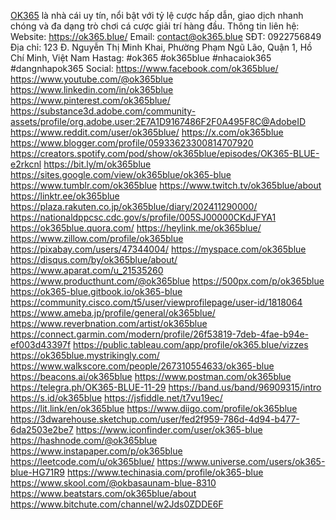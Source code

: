 <a href="https://ok365.blue/">OK365</a> là nhà cái uy tín, nổi bật với tỷ lệ cược hấp dẫn, giao dịch nhanh chóng và đa dạng trò chơi cá cược giải trí hàng đầu.
Thông tin liên hệ:
Website: <a href="https://ok365.blue/">https://ok365.blue/</a>
Email: contact@ok365.blue
SĐT: 0922756849
Địa chỉ: 123 Đ. Nguyễn Thị Minh Khai, Phường Phạm Ngũ Lão, Quận 1, Hồ Chí Minh, Việt Nam
Hastag: #ok365 #ok365blue #nhacaiok365 #dangnhapok365
Social:
<a href="https://www.facebook.com/ok365blue/">https://www.facebook.com/ok365blue/</a>
<a href="https://www.youtube.com/@ok365blue">https://www.youtube.com/@ok365blue</a>
<a href="https://www.linkedin.com/in/ok365blue">https://www.linkedin.com/in/ok365blue</a>
<a href="https://www.pinterest.com/ok365blue/">https://www.pinterest.com/ok365blue/</a>
<a href="https://substance3d.adobe.com/community-assets/profile/org.adobe.user:2E7A1D9167486F2F0A495F8C@AdobeID">https://substance3d.adobe.com/community-assets/profile/org.adobe.user:2E7A1D9167486F2F0A495F8C@AdobeID</a>
<a href="https://www.reddit.com/user/ok365blue/">https://www.reddit.com/user/ok365blue/</a>
<a href="https://x.com/ok365blue">https://x.com/ok365blue</a>
<a href="https://www.blogger.com/profile/05933623300814707920">https://www.blogger.com/profile/05933623300814707920</a>
<a href="https://creators.spotify.com/pod/show/ok365blue/episodes/OK365-BLUE-e2rkcnl">https://creators.spotify.com/pod/show/ok365blue/episodes/OK365-BLUE-e2rkcnl</a>
<a href="https://bit.ly/m/ok365blue">https://bit.ly/m/ok365blue</a>
<a href="https://sites.google.com/view/ok365blue/ok365-blue">https://sites.google.com/view/ok365blue/ok365-blue</a>
<a href="https://www.tumblr.com/ok365blue">https://www.tumblr.com/ok365blue</a>
<a href="https://www.twitch.tv/ok365blue/about">https://www.twitch.tv/ok365blue/about</a>
<a href="https://linktr.ee/ok365blue">https://linktr.ee/ok365blue</a>
<a href="https://plaza.rakuten.co.jp/ok365blue/diary/202411290000/">https://plaza.rakuten.co.jp/ok365blue/diary/202411290000/</a>
<a href="https://nationaldppcsc.cdc.gov/s/profile/005SJ00000CKdJFYA1">https://nationaldppcsc.cdc.gov/s/profile/005SJ00000CKdJFYA1</a>
<a href="https://ok365blue.quora.com/">https://ok365blue.quora.com/</a>
<a href="https://heylink.me/ok365blue/">https://heylink.me/ok365blue/</a>
<a href="https://www.zillow.com/profile/ok365blue">https://www.zillow.com/profile/ok365blue</a>
<a href="https://pixabay.com/users/47344004/">https://pixabay.com/users/47344004/</a>
<a href="https://myspace.com/ok365blue">https://myspace.com/ok365blue</a>
<a href="https://disqus.com/by/ok365blue/about/">https://disqus.com/by/ok365blue/about/</a>
<a href="https://www.aparat.com/u_21535260">https://www.aparat.com/u_21535260</a>
<a href="https://www.producthunt.com/@ok365blue">https://www.producthunt.com/@ok365blue</a>
<a href="https://500px.com/p/ok365blue">https://500px.com/p/ok365blue</a>
<a href="https://ok365-blue.gitbook.io/ok365-blue">https://ok365-blue.gitbook.io/ok365-blue</a>
<a href="https://community.cisco.com/t5/user/viewprofilepage/user-id/1818064">https://community.cisco.com/t5/user/viewprofilepage/user-id/1818064</a>
<a href="https://www.ameba.jp/profile/general/ok365blue/">https://www.ameba.jp/profile/general/ok365blue/</a>
<a href="https://www.reverbnation.com/artist/ok365blue">https://www.reverbnation.com/artist/ok365blue</a>
<a href="https://connect.garmin.com/modern/profile/26f53819-7deb-4fae-b94e-ef003d43397f">https://connect.garmin.com/modern/profile/26f53819-7deb-4fae-b94e-ef003d43397f</a>
<a href="https://public.tableau.com/app/profile/ok365.blue/vizzes">https://public.tableau.com/app/profile/ok365.blue/vizzes</a>
<a href="https://ok365blue.mystrikingly.com/">https://ok365blue.mystrikingly.com/</a>
<a href="https://www.walkscore.com/people/267310554633/ok365-blue">https://www.walkscore.com/people/267310554633/ok365-blue</a>
<a href="https://beacons.ai/ok365blue">https://beacons.ai/ok365blue</a>
<a href="https://www.postman.com/ok365blue">https://www.postman.com/ok365blue</a>
<a href="https://telegra.ph/OK365-BLUE-11-29">https://telegra.ph/OK365-BLUE-11-29</a>
<a href="https://band.us/band/96909315/intro">https://band.us/band/96909315/intro</a>
<a href="https://s.id/ok365blue">https://s.id/ok365blue</a>
<a href="https://jsfiddle.net/t7vu19ec/">https://jsfiddle.net/t7vu19ec/</a>
<a href="https://lit.link/en/ok365blue">https://lit.link/en/ok365blue</a>
<a href="https://www.diigo.com/profile/ok365blue">https://www.diigo.com/profile/ok365blue</a>
<a href="https://3dwarehouse.sketchup.com/user/fed2f959-786d-4d94-b477-6da2503e2be7">https://3dwarehouse.sketchup.com/user/fed2f959-786d-4d94-b477-6da2503e2be7</a>
<a href="https://www.iconfinder.com/user/ok365-blue">https://www.iconfinder.com/user/ok365-blue</a>
<a href="https://hashnode.com/@ok365blue">https://hashnode.com/@ok365blue</a>
<a href="https://www.instapaper.com/p/ok365blue">https://www.instapaper.com/p/ok365blue</a>
<a href="https://leetcode.com/u/ok365blue/">https://leetcode.com/u/ok365blue/</a>
<a href="https://www.universe.com/users/ok365-blue-HG71R9">https://www.universe.com/users/ok365-blue-HG71R9</a>
<a href="https://www.techinasia.com/profile/ok365-blue">https://www.techinasia.com/profile/ok365-blue</a>
<a href="https://www.skool.com/@okbasaunam-blue-8310">https://www.skool.com/@okbasaunam-blue-8310</a>
<a href="https://www.beatstars.com/ok365blue/about">https://www.beatstars.com/ok365blue/about</a>
<a href="https://www.bitchute.com/channel/w2Jds0ZDDE6F">https://www.bitchute.com/channel/w2Jds0ZDDE6F</a>
